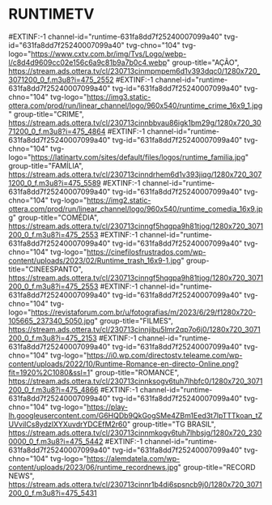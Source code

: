 # RUNTIMETV

#EXTINF:-1 channel-id="runtime-631fa8dd7f25240007099a40" tvg-id="631fa8dd7f25240007099a40" tvg-chno="104" tvg-logo="https://www.cxtv.com.br/img/Tvs/Logo/webp-l/c8d4d9609cc02e156c6a9c81b9a7b0c4.webp" group-title="AÇÃO",
https://stream.ads.ottera.tv/cl/230713cinmpmpem6d1v393dqc0/1280x720_3071200_0_f.m3u8?i=475_2552
#EXTINF:-1 channel-id="runtime-631fa8dd7f25240007099a40" tvg-id="631fa8dd7f25240007099a40" tvg-chno="104" tvg-logo="https://img3.static-ottera.com/prod/run/linear_channel/logo/960x540/runtime_crime_16x9_1.jpg" group-title="CRIME",
https://stream.ads.ottera.tv/cl/230713cinnbbvau86igk1bm29g/1280x720_3071200_0_f.m3u8?i=475_4864
#EXTINF:-1 channel-id="runtime-631fa8dd7f25240007099a40" tvg-id="631fa8dd7f25240007099a40" tvg-chno="104" tvg-logo="https://latinartv.com/sites/default/files/logos/runtime_familia.jpg" group-title="FAMÍLIA",
https://stream.ads.ottera.tv/cl/230713cinndrhem6d1v393jiqg/1280x720_3071200_0_f.m3u8?i=475_5589
#EXTINF:-1 channel-id="runtime-631fa8dd7f25240007099a40" tvg-id="631fa8dd7f25240007099a40" tvg-chno="104" tvg-logo="https://img2.static-ottera.com/prod/run/linear_channel/logo/960x540/runtime_comedia_16x9.jpg" group-title="COMÉDIA",
https://stream.ads.ottera.tv/cl/230713cinngf5hqgpa9h81tjog/1280x720_3071200_0_f.m3u8?i=475_2553
#EXTINF:-1 channel-id="runtime-631fa8dd7f25240007099a40" tvg-id="631fa8dd7f25240007099a40" tvg-chno="104" tvg-logo="https://cinefilosfrustrados.com/wp-content/uploads/2023/02/Runtime_trash_16x9-1.jpg" group-title="CINEESPANTO",
https://stream.ads.ottera.tv/cl/230713cinngf5hqgpa9h81tjog/1280x720_3071200_0_f.m3u8?i=475_2553
#EXTINF:-1 channel-id="runtime-631fa8dd7f25240007099a40" tvg-id="631fa8dd7f25240007099a40" tvg-chno="104" tvg-logo="https://revistaforum.com.br/u/fotografias/m/2023/6/29/f1280x720-105665_237340_5050.jpg" group-title="FILMES",
https://stream.ads.ottera.tv/cl/230713cinnjibu5lmr2qp7o6j0/1280x720_3071200_0_f.m3u8?i=475_2153
#EXTINF:-1 channel-id="runtime-631fa8dd7f25240007099a40" tvg-id="631fa8dd7f25240007099a40" tvg-chno="104" tvg-logo="https://i0.wp.com/directostv.teleame.com/wp-content/uploads/2022/10/Runtime-Romance-en-directo-Online.png?fit=1920%2C1080&ssl=1" group-title="ROMANCE",
https://stream.ads.ottera.tv/cl/230713cinnksogv6tuh7lhbfc0/1280x720_3071200_0_f.m3u8?i=475_4866
#EXTINF:-1 channel-id="runtime-631fa8dd7f25240007099a40" tvg-id="631fa8dd7f25240007099a40" tvg-chno="104" tvg-logo="https://play-lh.googleusercontent.com/G6HQDb9QkGogSMe4ZBm1Eed3t7lpTTTkoan_tZUVviICs8ydzlXYXuvdrYDCEfM2r60" group-title="TG BRASIL",
https://stream.ads.ottera.tv/cl/230713cinnmkogv6tuh7lhbsjg/1280x720_2300000_0_f.m3u8?i=475_5442
#EXTINF:-1 channel-id="runtime-631fa8dd7f25240007099a40" tvg-id="631fa8dd7f25240007099a40" tvg-chno="104" tvg-logo="https://alemdatela.com/wp-content/uploads/2023/06/runtime_recordnews.jpg" group-title="RECORD NEWS",
https://stream.ads.ottera.tv/cl/230713cinnr1b4di6spsncb9j0/1280x720_3071200_0_f.m3u8?i=475_5431
